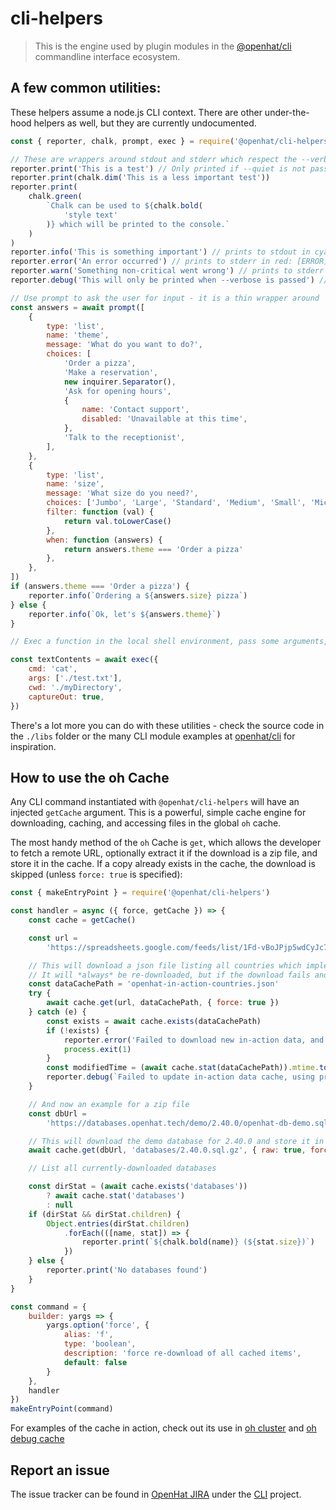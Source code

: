 # cli-helpers
> This is the engine used by plugin modules in the [@openhat/cli](https://github.com/open-hat/cli)
> commandline interface ecosystem.

## A few common utilities:

These helpers assume a node.js CLI context. There are other under-the-hood helpers as well, but they are currently undocumented.

```js
const { reporter, chalk, prompt, exec } = require('@openhat/cli-helpers')

// These are wrappers around stdout and stderr which respect the --verbose and --quiet flags.  Some reporting options also prefix the line with a tag - see lib/reporter.js for all the options
reporter.print('This is a test') // Only printed if --quiet is not passed
reporter.print(chalk.dim('This is a less important test'))
reporter.print(
    chalk.green(
        `Chalk can be used to ${chalk.bold(
            'style text'
        )} which will be printed to the console.`
    )
)
reporter.info('This is something important') // prints to stdout in cyan: This is something important
reporter.error('An error occurred') // prints to stderr in red: [ERROR] An error occured
reporter.warn('Something non-critical went wrong') // prints to stderr in yellow: [WARNING] Something non-critical went wrong
reporter.debug('This will only be printed when --verbose is passed') // prints to stdout if --verbose in dim gray: [DEBUG] This will only be printed when --verbose is passed

// Use prompt to ask the user for input - it is a thin wrapper around `inquirer.prompt`, see https://github.com/SBoudrias/Inquirer.js
const answers = await prompt([
    {
        type: 'list',
        name: 'theme',
        message: 'What do you want to do?',
        choices: [
            'Order a pizza',
            'Make a reservation',
            new inquirer.Separator(),
            'Ask for opening hours',
            {
                name: 'Contact support',
                disabled: 'Unavailable at this time',
            },
            'Talk to the receptionist',
        ],
    },
    {
        type: 'list',
        name: 'size',
        message: 'What size do you need?',
        choices: ['Jumbo', 'Large', 'Standard', 'Medium', 'Small', 'Micro'],
        filter: function (val) {
            return val.toLowerCase()
        },
        when: function (answers) {
            return answers.theme === 'Order a pizza'
        },
    },
])
if (answers.theme === 'Order a pizza') {
    reporter.info(`Ordering a ${answers.size} pizza`)
} else {
    reporter.info(`Ok, let's ${answers.theme}`)
}

// Exec a function in the local shell environment, pass some arguments, set the current working directory, and capture the output as a string

const textContents = await exec({
    cmd: 'cat',
    args: ['./test.txt'],
    cwd: './myDirectory',
    captureOut: true,
})
```

There's a lot more you can do with these utilities - check the source code in the `./libs` folder or the many CLI module examples at [openhat/cli](https://github.com/open-hat/cli) for inspiration.

## How to use the oh Cache

Any CLI command instantiated with `@openhat/cli-helpers` will have an injected `getCache` argument. This is a powerful, simple cache engine for downloading, caching, and accessing files in the global `oh` cache.

The most handy method of the `oh` Cache is `get`, which allows the developer to fetch a remote URL, optionally extract it if the download is a zip file, and store it in the cache. If a copy already exists in the cache, the download is skipped (unless `force: true` is specified):

```js
const { makeEntryPoint } = require('@openhat/cli-helpers')

const handler = async ({ force, getCache }) => {
    const cache = getCache()

    const url =
        'https://spreadsheets.google.com/feeds/list/1Fd-vBoJPjp5wdCyJc7d_LOJPOg5uqdzVa3Eq5-VFR-g/2/public/values?alt=json'

    // This will download a json file listing all countries which implement openhat and store it in the cache.
    // It will *always* be re-downloaded, but if the download fails and a previous cache exists life goes on.
    const dataCachePath = 'openhat-in-action-countries.json'
    try {
        await cache.get(url, dataCachePath, { force: true })
    } catch (e) {
        const exists = await cache.exists(dataCachePath)
        if (!exists) {
            reporter.error('Failed to download new in-action data, and no cached data exists')
            process.exit(1)
        }
        const modifiedTime = (await cache.stat(dataCachePath)).mtime.toISOString()
        reporter.debug(`Failed to update in-action data cache, using previously-cached data from ${modifiedTime}`)
    }

    // And now an example for a zip file
    const dbUrl =
        'https://databases.openhat.tech/demo/2.40.0/openhat-db-demo.sql.gz'

    // This will download the demo database for 2.40.0 and store it in the cache.  The 'raw' option means the .gz file will NOT be unpacked, but rather stored directly on disk.  If a version of this file already exists in the cache, it will not be fetched again, unless the `force` option is passed to this command.
    await cache.get(dbUrl, 'databases/2.40.0.sql.gz', { raw: true, force: force })

    // List all currently-downloaded databases

    const dirStat = (await cache.exists('databases'))
        ? await cache.stat('databases')
        : null
    if (dirStat && dirStat.children) {
        Object.entries(dirStat.children)
            .forEach(([name, stat]) => {
                reporter.print(`${chalk.bold(name)} (${stat.size})`)
            })
    } else {
        reporter.print('No databases found')
    }
}

const command = {
    builder: yargs => {
        yargs.option('force', {
            alias: 'f',
            type: 'boolean',
            description: 'force re-download of all cached items',
            default: false
        }
    },
    handler
})
makeEntryPoint(command)
```

For examples of the cache in action, check out its use in [oh cluster](https://github.com/open-hat/cli/blob/master/packages/cluster/src/common.js#L11-L52) and [oh debug cache](https://github.com/open-hat/cli/blob/master/packages/main/src/commands/debug/cache.js)

## Report an issue

The issue tracker can be found in [OpenHat JIRA](https://jira.openhat.tech)
under the [CLI](https://openhat.atlassian.net/jira/software/projects/CLI/boards/2) project.